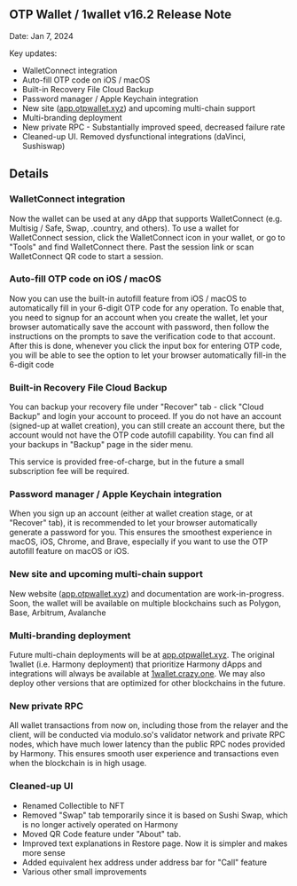 ## OTP Wallet / 1wallet v16.2 Release Note

Date: Jan 7, 2024

Key updates:
- WalletConnect integration
- Auto-fill OTP code on iOS / macOS
- Built-in Recovery File Cloud Backup
- Password manager / Apple Keychain integration
- New site ([app.otpwallet.xyz](https://app.otpwallet.xyz)) and upcoming multi-chain support
- Multi-branding deployment
- New private RPC - Substantially improved speed, decreased failure rate
- Cleaned-up UI. Removed dysfunctional integrations (daVinci, Sushiswap)

## Details

### WalletConnect integration

Now the wallet can be used at any dApp that supports WalletConnect (e.g. Multisig / Safe, Swap, .country, and others). To use a wallet for WalletConnect session, click the WalletConnect icon in your wallet, or go to "Tools" and find WalletConnect there. Past the session link or scan WalletConnect QR code to start a session.

### Auto-fill OTP code on iOS / macOS

Now you can use the built-in autofill feature from iOS / macOS to automatically fill in your 6-digit OTP code for any operation. To enable that, you need to signup for an account when you create the wallet, let your browser automatically save the account with password, then follow the instructions on the prompts to save the verification code to that account. After this is done, whenever you click the input box for entering OTP code, you will be able to see the option to let your browser automatically fill-in the 6-digit code

### Built-in Recovery File Cloud Backup

You can backup your recovery file under "Recover" tab - click "Cloud Backup" and login your account to proceed. If you do not have an account (signed-up at wallet creation), you can still create an account there, but the account would not have the OTP code autofill capability. You can find all your backups in "Backup" page in the sider menu.

This service is provided free-of-charge, but in the future a small subscription fee will be required.

### Password manager / Apple Keychain integration

When you sign up an account (either at wallet creation stage, or at "Recover" tab), it is recommended to let your browser automatically generate a password for you. This ensures the smoothest experience in macOS, iOS, Chrome, and Brave, especially if you want to use the OTP autofill feature on macOS or iOS.

### New site and upcoming multi-chain support

New website ([app.otpwallet.xyz](https://app.otpwallet.xyz)) and documentation are work-in-progress. Soon, the wallet will be available on multiple blockchains such as Polygon, Base, Arbitrum, Avalanche

### Multi-branding deployment

Future multi-chain deployments will be at [app.otpwallet.xyz](https://app.otpwallet.xyz). The original 1wallet (i.e. Harmony deployment) that prioritize Harmony dApps and integrations will always be available at [1wallet.crazy.one](https://1wallet.crazy.one). We may also deploy other versions that are optimized for other blockchains in the future.

### New private RPC

All wallet transactions from now on, including those from the relayer and the client, will be conducted via modulo.so's validator network and private RPC nodes, which have much lower latency than the public RPC nodes provided by Harmony. This ensures smooth user experience and transactions even when the blockchain is in high usage.

### Cleaned-up UI

- Renamed Collectible to NFT
- Removed "Swap" tab temporarily since it is based on Sushi Swap, which is no longer actively operated on Harmony
- Moved QR Code feature under "About" tab. 
- Improved text explanations in Restore page. Now it is simpler and makes more sense
- Added equivalent hex address under address bar for "Call" feature
- Various other small improvements

